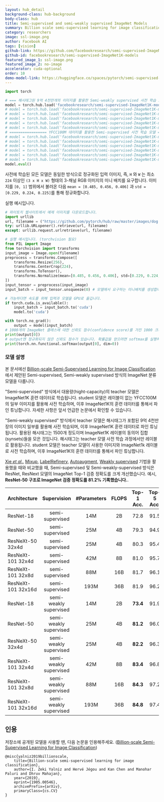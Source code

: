 ```yaml
---
layout: hub_detail
background-class: hub-background
body-class: hub
title: Semi-supervised and semi-weakly supervised ImageNet Models
summary: Billion scale semi-supervised learning for image classification 논문에서 제안된 ResNet, ResNext 모델
category: researchers
image: ssl-image.png
author: Facebook AI
tags: [vision]
github-link: https://github.com/facebookresearch/semi-supervised-ImageNet1K-models/blob/master/hubconf.py
github-id: facebookresearch/semi-supervised-ImageNet1K-models
featured_image_1: ssl-image.png
featured_image_2: no-image
accelerator: cuda-optional
order: 10
demo-model-link: https://huggingface.co/spaces/pytorch/semi-supervised-ImageNet1K-models
---
```


```python
import torch

# === 해시태그된 9억 4천만개의 이미지를 활용한 Semi-weakly supervised 사전 학습 모델 ===
model = torch.hub.load('facebookresearch/semi-supervised-ImageNet1K-models', 'resnet18_swsl')
# model = torch.hub.load('facebookresearch/semi-supervised-ImageNet1K-models', 'resnet50_swsl')
# model = torch.hub.load('facebookresearch/semi-supervised-ImageNet1K-models', 'resnext50_32x4d_swsl')
# model = torch.hub.load('facebookresearch/semi-supervised-ImageNet1K-models', 'resnext101_32x4d_swsl')
# model = torch.hub.load('facebookresearch/semi-supervised-ImageNet1K-models', 'resnext101_32x8d_swsl')
# model = torch.hub.load('facebookresearch/semi-supervised-ImageNet1K-models', 'resnext101_32x16d_swsl')
# ================= YFCC100M 데이터를 활용한 Semi-supervised 사전 학습 모델 ==================
# model = torch.hub.load('facebookresearch/semi-supervised-ImageNet1K-models', 'resnet18_ssl')
# model = torch.hub.load('facebookresearch/semi-supervised-ImageNet1K-models', 'resnet50_ssl')
# model = torch.hub.load('facebookresearch/semi-supervised-ImageNet1K-models', 'resnext50_32x4d_ssl')
# model = torch.hub.load('facebookresearch/semi-supervised-ImageNet1K-models', 'resnext101_32x4d_ssl')
# model = torch.hub.load('facebookresearch/semi-supervised-ImageNet1K-models', 'resnext101_32x8d_ssl')
# model = torch.hub.load('facebookresearch/semi-supervised-ImageNet1K-models', 'resnext101_32x16d_ssl')
model.eval()
```

사전에 학습된 모든 모델은 동일한 방식으로 정규화된 입력 이미지, 즉, `H` 와 `W` 는 최소 `224` 이상인 `(3 x H x W)` 형태의 3-채널 RGB 이미지의 미니 배치를 요구합니다. 이미지를 `[0, 1]` 범위에서 불러온 다음 `mean = [0.485, 0.456, 0.406]` 과 `std = [0.229, 0.224, 0.225]`를 통해 정규화합니다.

실행 예시입니다.

```python
# 파이토치 웹사이트에서 예제 이미지를 다운로드합니다.
import urllib
url, filename = ("https://github.com/pytorch/hub/raw/master/images/dog.jpg", "dog.jpg")
try: urllib.URLopener().retrieve(url, filename)
except: urllib.request.urlretrieve(url, filename)
```

```python
# 실행 예시입니다. (torchvision 필요)
from PIL import Image
from torchvision import transforms
input_image = Image.open(filename)
preprocess = transforms.Compose([
    transforms.Resize(256),
    transforms.CenterCrop(224),
    transforms.ToTensor(),
    transforms.Normalize(mean=[0.485, 0.456, 0.406], std=[0.229, 0.224, 0.225]),
])
input_tensor = preprocess(input_image)
input_batch = input_tensor.unsqueeze(0) # 모델에서 요구하는 미니배치를 생성합니다.

# 가능하다면 속도를 위해 입력과 모델을 GPU로 옮깁니다.
if torch.cuda.is_available():
    input_batch = input_batch.to('cuda')
    model.to('cuda')

with torch.no_grad():
    output = model(input_batch)
# 1000개의 ImageNet 클래스에 대한 신뢰도 점수(confidence score)를 가진 1000 크기의 Tensor
print(output[0])
# output엔 정규화되지 않은 신뢰도 점수가 있습니다. 확률값을 얻으려면 softmax를 실행하세요.
print(torch.nn.functional.softmax(output[0], dim=0))

```

### 모델 설명
본 문서에선 [Billion-scale Semi-Supervised Learning for Image Classification](https://arxiv.org/abs/1905.00546)에서 제안된 Semi-supervised, Semi-weakly supervised 방식의 ImageNet 분류 모델을 다룹니다.

"Semi-supervised" 방식에서 대용량(hight-capacity)의 teacher 모델은 ImageNet1K 훈련 데이터로 학습됩니다. student 모델은 레이블이 없는 YFCC100M의 일부 이미지를 활용해 사전 학습하며, 이후 ImageNet1K의 훈련 데이터를 통해서 파인 튜닝합니다. 자세한 사항은 앞서 언급한 논문에서 확인할 수 있습니다.

"Semi-weakly supervised" 방식에서 teacher 모델은 해시태그가 포함된 9억 4천만장의 이미지 일부를 활용해 사전 학습되며, 이후 ImageNet1K 훈련 데이터로 파인 튜닝됩니다. 활용된 해시태그는 1500개 정도이며 ImageNet1K 레이블의 동의어 집합(synsets)들을 모은 것입니다. 해시태그는 teacher 모델 사전 학습 과정에서만 레이블로 활용됩니다. student 모델은 teacher 모델이 사용한 이미지와 ImageNet1k 레이블로 사전 학습하며, 이후 ImageNet1K의 훈련 데이터를 통해서 파인 튜닝합니다.

[Xie *et al*.](https://arxiv.org/pdf/1611.05431.pdf), [Mixup](https://arxiv.org/pdf/1710.09412.pdf), [LabelRefinery](https://arxiv.org/pdf/1805.02641.pdf), [Autoaugment](https://arxiv.org/pdf/1805.09501.pdf), [Weakly supervised](https://arxiv.org/pdf/1805.00932.pdf) 기법을 활용했을 때와 비교했을 때, Semi-supervised 및 Semi-weakly-supervised 방식은 ResNet, ResNext 모델의 ImageNet Top-1 검증 정확도를 크게 개선했습니다. 예시, **ResNet-50 구조로 ImageNet 검증 정확도를 81.2% 기록했습니다.**.


| Architecture       |   Supervision   | #Parameters | FLOPS | Top-1 Acc. | Top-5 Acc. |
| ------------------ | :--------------:|:----------: | :---: | :--------: | :--------: |
| ResNet-18          | semi-supervised        |14M     | 2B   |     72.8      | 91.5    |
| ResNet-50          | semi-supervised        |25M     | 4B   |     79.3      | 94.9    |
| ResNeXt-50 32x4d   | semi-supervised        |25M     | 4B   |     80.3      | 95.4    |
| ResNeXt-101 32x4d  | semi-supervised        |42M     | 8B   |     81.0      | 95.7    |
| ResNeXt-101 32x8d  | semi-supervised        |88M     | 16B   |     81.7    |  96.1   |
| ResNeXt-101 32x16d | semi-supervised        |193M    | 36B   |     81.9   | 96.2     |
| ResNet-18          | semi-weakly supervised |14M     | 2B   |    **73.4**    |  91.9      |
| ResNet-50          | semi-weakly supervised |25M     | 4B   |    **81.2**    |  96.0      |
| ResNeXt-50 32x4d   | semi-weakly supervised |25M     | 4B   |    **82.2**    |  96.3      |
| ResNeXt-101 32x4d  | semi-weakly supervised |42M     | 8B   |    **83.4**    |  96.8      |
| ResNeXt-101 32x8d  | semi-weakly supervised |88M     | 16B   |  **84.3**    |  97.2    |
| ResNeXt-101 32x16d | semi-weakly supervised |193M    | 36B   |  **84.8**    |  97.4    |


## 인용

저장소에 공개된 모델을 사용할 땐, 다음 논문을 인용해주세요. ([Billion-scale Semi-Supervised Learning for Image Classification](https://arxiv.org/abs/1905.00546))
```
@misc{yalniz2019billionscale,
    title={Billion-scale semi-supervised learning for image classification},
    author={I. Zeki Yalniz and Hervé Jégou and Kan Chen and Manohar Paluri and Dhruv Mahajan},
    year={2019},
    eprint={1905.00546},
    archivePrefix={arXiv},
    primaryClass={cs.CV}
}
```

